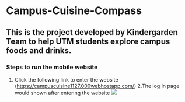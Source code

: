 # Campus-Cuisine-Compass
## This is the project developed by Kindergarden Team to help UTM students explore campus foods and drinks.
### Steps to run the mobile website
1. Click the following link to enter the website  (https://campuscuisine1127.000webhostapp.com/)
2.The log in page would shown after entering the website <img src="login.page">



